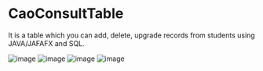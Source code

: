 # CaoConsultTable
It is a table which you can add, delete, upgrade records from students using JAVA/JAFAFX and SQL.

![image](https://user-images.githubusercontent.com/78654020/172499689-c2876fd2-4038-43c1-a376-aec862b357d1.png)
![image](https://user-images.githubusercontent.com/78654020/172499775-f8e93472-13f3-46d0-83e7-42eed369cd51.png)
![image](https://user-images.githubusercontent.com/78654020/172499796-de099604-a873-444c-8d2a-f4f5fc3b8f0e.png)
![image](https://user-images.githubusercontent.com/78654020/172499800-e3a877ec-2ded-476a-952a-68596fe7b78c.png)




